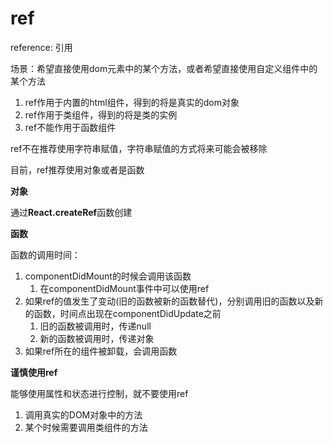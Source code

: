# ref

reference: 引用

场景：希望直接使用dom元素中的某个方法，或者希望直接使用自定义组件中的某个方法

1. ref作用于内置的html组件，得到的将是真实的dom对象
2. ref作用于类组件，得到的将是类的实例
3. ref不能作用于函数组件

ref不在推荐使用字符串赋值，字符串赋值的方式将来可能会被移除

目前，ref推荐使用对象或者是函数

**对象**

通过**React.createRef**函数创建

**函数**

函数的调用时间：
1. componentDidMount的时候会调用该函数
    1. 在componentDidMount事件中可以使用ref
2. 如果ref的值发生了变动(旧的函数被新的函数替代)，分别调用旧的函数以及新的函数，时间点出现在componentDidUpdate之前
    1. 旧的函数被调用时，传递null
    2. 新的函数被调用时，传递对象
3. 如果ref所在的组件被卸载，会调用函数

**谨慎使用ref**

能够使用属性和状态进行控制，就不要使用ref

1. 调用真实的DOM对象中的方法
2. 某个时候需要调用类组件的方法